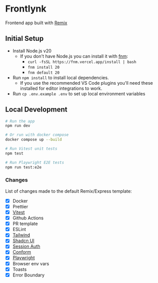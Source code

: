 # Frontlynk

Frontend app built with [Remix](https://remix.run/docs)

## Initial Setup

- Install Node.js v20
  - If you don't have Node.js you can install it with [fnm](https://github.com/Schniz/fnm?tab=readme-ov-file):
    - `curl -fsSL https://fnm.vercel.app/install | bash`
    - `fnm install 20`
    - `fnm default 20`
- Run `npm install` to install local dependencies.
  - If you use the recommended VS Code plugins you'll need these installed for editor integrations to work.
- Run `cp .env.example .env` to set up local environment variables

## Local Development

```sh
# Run the app
npm run dev
```

```sh
# Or run with docker compose
docker compose up --build
```

```sh
# Run Vitest unit tests
npm test
```

```sh
# Run Playwright E2E tests
npm run test:e2e
```

### Changes

List of changes made to the default Remix/Express template:

- [x] Docker
- [x] Prettier
- [x] [Vitest](https://vitest.dev/)
- [x] Github Actions
- [x] PR template
- [x] ESLint
- [x] [Tailwind](https://tailwindcss.com/)
- [x] [Shadcn UI](https://ui.shadcn.com/)
- [x] [Session Auth](https://remix.run/docs/en/main/utils/sessions)
- [x] [Conform](https://conform.guide/)
- [x] [Playwright](https://playwright.dev/)
- [x] Browser env vars
- [x] Toasts
- [x] Error Boundary
